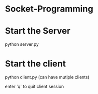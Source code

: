# Socket-Programming

# Start the Server
python server.py

# Start the client
python client.py (can have mutiple clients)

enter 'q' to quit client session
